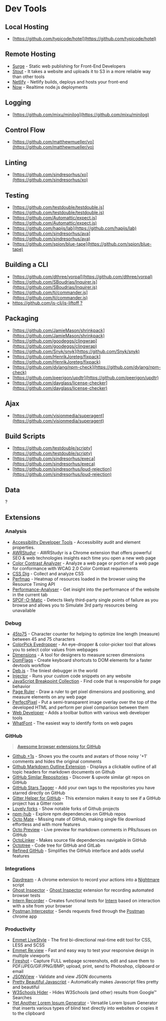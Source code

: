 # Dev Tools

## Local Hosting

*   [https://github.com/typicode/hotel](https://github.com/typicode/hotel)

## Remote Hosting

*   [Surge](https://surge.sh/) - Static web publishing for Front-End Developers
*   [Stout](http://stout.is/) - It takes a website and uploads it to S3 in a more reliable way than other tools
*   [Netlify](http://stout.is/) - Netlify builds, deploys and hosts your front-end
*   [Now](https://zeit.co/now) - Realtime node.js deployments

## Logging

*   [https://github.com/mixu/minilog](https://github.com/mixu/minilog)

## Control Flow

*   [https://github.com/matthewmueller/vo](https://github.com/matthewmueller/vo)

## Linting

*   [https://github.com/sindresorhus/xo](https://github.com/sindresorhus/xo)

## Testing

*   [https://github.com/testdouble/testdouble.js](https://github.com/testdouble/testdouble.js)
*   [https://github.com/Automattic/expect.js](https://github.com/Automattic/expect.js)
*   [https://github.com/hapijs/lab](https://github.com/hapijs/lab)
*   [https://github.com/sindresorhus/ava](https://github.com/sindresorhus/ava)
*   [https://github.com/spion/blue-tape](https://github.com/spion/blue-tape)

## Building a CLI

*   [https://github.com/dthree/vorpal](https://github.com/dthree/vorpal)
*   [https://github.com/SBoudrias/Inquirer.js](https://github.com/SBoudrias/Inquirer.js)
*   [https://github.com/tj/commander.js](https://github.com/tj/commander.js)
*   [https://github.com/js-cli/js-liftoff ?](https://github.com/js-cli/js-liftoff)

## Packaging

*   [https://github.com/JamieMason/shrinkpack](https://github.com/JamieMason/shrinkpack)
*   [https://github.com/goodeggs/clingwrap](https://github.com/goodeggs/clingwrap)
*   [https://github.com/Snyk/snyk](https://github.com/Snyk/snyk)
*   [https://github.com/HenrikJoreteg/fixpack](https://github.com/HenrikJoreteg/fixpack)
*   [https://github.com/dylang/npm-check](https://github.com/dylang/npm-check)
*   [https://github.com/peerigon/updtr](https://github.com/peerigon/updtr)
*   [https://github.com/davglass/license-checker](https://github.com/davglass/license-checker)

## Ajax

*   [https://github.com/visionmedia/superagent](https://github.com/visionmedia/superagent)

## Build Scripts

*   [https://github.com/testdouble/scripty](https://github.com/testdouble/scripty)
*   [https://github.com/sindresorhus/execa](https://github.com/sindresorhus/execa)
*   [https://github.com/sindresorhus/loud-rejection](https://github.com/sindresorhus/loud-rejection)

## Data

?

## Extensions

### Analysis

*   [Accessibility Developer Tools](https://chrome.google.com/webstore/detail/accessibility-developer-t/fpkknkljclfencbdbgkenhalefipecmb) - Accessibility audit and element properties.
*   [AWRStudyr](https://chrome.google.com/webstore/detail/awrstudyr/mbkehkfjhncahcaggkncdaacfnikmoid) - AWRStudyr is a Chrome extension that offers powerful SEO & web technologies insights each time you open a new web page
*   [Color Contrast Analyzer](https://chrome.google.com/webstore/detail/color-contrast-analyzer/dagdlcijhfbmgkjokkjicnnfimlebcll) - Analyze a web page or portion of a web page for conformance with WCAG 2.0 Color Contrast requirements
*   [CSS Dig](https://chrome.google.com/webstore/detail/css-dig/lpnhmlhomomelfkcjnkcacofhmggjmco) - Collect and analyze CSS
*   [Perfmap](https://chrome.google.com/webstore/detail/perfmap/hgpnhiajcdppfbogcpfdgcceepgkhdmk) - Heatmap of resources loaded in the browser using the Resource Timing API
*   [Performance-Analyser](https://chrome.google.com/webstore/detail/performance-analyser/djgfmlohefpomchfabngccpbaflcahjf) - Get insight into the performance of the website in the current tab
*   [SPOF-O-Matic](https://chrome.google.com/webstore/detail/spof-o-matic/plikhggfbplemddobondkeogomgoodeg) - Detects likely third-party single points of failure as you browse and allows you to Simulate 3rd party resources being unavailable

### Debug

*   [45to75](https://chrome.google.com/webstore/detail/45to75/efmppndinjbljeellfdkpghgblenbcdd) - Character counter for helping to optimize line length (measure) between 45 and 75 characters
*   [ColorPick Eyedropper](https://chrome.google.com/webstore/detail/colorpick-eyedropper/ohcpnigalekghcmgcdcenkpelffpdolg) - An eye-dropper & color-picker tool that allows you to select color values from webpages
*   [Dimensions](https://chrome.google.com/webstore/detail/dimensions/baocaagndhipibgklemoalmkljaimfdj) - A tool for designers to measure screen dimensions
*   [DomFlags](https://chrome.google.com/webstore/detail/domflags/nindoglnpjcjoaheijieagogboabafkc) - Create keyboard shortcuts to DOM elements for a faster devtools workflow
*   [Deb.js](https://chrome.google.com/webstore/detail/debjs/egmeoknjmgikkkcdicmajkbkmkcmbiah) - The tiniest debugger in the world
*   [Injector](https://chrome.google.com/webstore/detail/injector/bfdonckegflhbiamlmidciapolfccmmb) - Runs your custom code snippets on any website
*   [JavaScript Breakpoint Collection](https://chrome.google.com/webstore/detail/javascript-breakpoint-col/kgpjjblahlmjlfljfpcneapmeblichbp) - Find code that is responsible for page behavior
*   [Page Ruler](https://chrome.google.com/webstore/detail/page-ruler/jlpkojjdgbllmedoapgfodplfhcbnbpn) - Draw a ruler to get pixel dimensions and positioning, and measure elements on any web page
*   [PerfectPixel](https://chrome.google.com/webstore/detail/perfectpixel-by-welldonec/dkaagdgjmgdmbnecmcefdhjekcoceebi) -  Put a semi-transparent image overlay over the top of the developed HTML and perform per pixel comparison between them
*   [Web Developer](https://chrome.google.com/webstore/detail/web-developer/bfbameneiokkgbdmiekhjnmfkcnldhhm) - Adds a toolbar button with various web developer tools
*   [WhatFont](https://chrome.google.com/webstore/detail/whatfont/jabopobgcpjmedljpbcaablpmlmfcogm/related) - The easiest way to identify fonts on web pages

### GitHub

> [Awesome browser extensions for GitHub](https://github.com/stefanbuck/awesome-browser-extensions-for-github)

*   [Github +1s](https://chrome.google.com/webstore/detail/github-%201s/lddfkkebajnpiicnpfamebilmhamkeme) - Shows you the counts and avatars of those noisy '+1' comments and hides the original comments
*   [Github Markdown Outline Extension](https://chrome.google.com/webstore/detail/github-markdown-outline-e/gccinjjdbfdkkkebfbeipopijjfohfgj) - Displays a clickable outline of all topic headers for markdown documents on Github
*   [GitHub Similar Repositories](https://chrome.google.com/webstore/detail/github-similar-repositori/ilohmipmgoellpajalkccofkgdheomfh) - Discover & upvote similar git repos on GitHub
*   [GitHub Stars Tagger](https://chrome.google.com/webstore/detail/github-stars-tagger/aaihhjepepgajmehjdmfkofegfddcabc) - Add your own tags to the repositories you have starred directly on GitHub
*   [Gitter Helper for GitHub](https://chrome.google.com/webstore/detail/gitter-helper-for-github/apahfabdianobklhejoojcpmoegaolpi) - This extension makes it easy to see if a GitHub project has a Gitter room
*   [Lovely forks](https://chrome.google.com/webstore/detail/lovely-forks/ialbpcipalajnakfondkflpkagbkdoib) - Show notable forks of Github projects
*   [npm-hub](https://chrome.google.com/webstore/detail/npm-hub/kbbbjimdjbjclaebffknlabpogocablj) - Explore npm dependencies on GitHub repos
*   [Octo Mate](https://chrome.google.com/webstore/detail/octo-mate/baggcehellihkglakjnmnhpnjmkbmpkf/related) - Missing mate of GitHub, making single file download effortless and with more features
*   [Octo Preview](https://chrome.google.com/webstore/detail/octo-preview/elomekmlfonmdhmpmdfldcjgdoacjcba) - Live preview for markdown comments in PRs/Issues on GitHub
*   [OctoLinker](https://chrome.google.com/webstore/detail/octolinker/jlmafbaeoofdegohdhinkhilhclaklkp) - Makes source file dependencies navigable in GitHub 
*   [Octotree](https://chrome.google.com/webstore/detail/octotree/bkhaagjahfmjljalopjnoealnfndnagc) - Code tree for GitHub and GitLab
*   [Refined GitHub](https://chrome.google.com/webstore/detail/refined-github/hlepfoohegkhhmjieoechaddaejaokhf) - Simplifies the GitHub interface and adds useful features

### Integrations

*   [Daydream](https://chrome.google.com/webstore/detail/daydream/oajnmbophdhdobfpalhkfgahchpcoali) - A chrome extension to record your actions into a [Nightmare](http://www.nightmarejs.org/) script
*   [Ghost Inspector](https://chrome.google.com/webstore/detail/ghost-inspector-automated/aicdiabnghjnejfempeinmnphllefehc) - [Ghost Inspector](https://app.ghostinspector.com/) extension for recording automated browser tests
*   [Intern Recorder](https://chrome.google.com/webstore/detail/intern-recorder/oalhlikaceknjlnmoombecafnmhbbgna) - Creates functional tests for [Intern](https://theintern.github.io/intern/#what-is-intern) based on interaction with a site from your browser
*   [Postman Interceptor](https://chrome.google.com/webstore/detail/postman-interceptor/aicmkgpgakddgnaphhhpliifpcfhicfo) - Sends requests fired through the [Postman](https://www.getpostman.com/) chrome app

### Productivity

*   [Emmet LiveStyle](https://chrome.google.com/webstore/detail/emmet-livestyle/diebikgmpmeppiilkaijjbdgciafajmg) - The first bi-directional real-time edit tool for CSS, LESS and SCSS
*   [Emmet Re:view](https://chrome.google.com/webstore/detail/emmet-review/epejoicbhllgiimigokgjdoijnpaphdp) - Fast and easy way to test your responsive design in multiple viewports
*   [Fireshot](https://chrome.google.com/webstore/detail/capture-webpage-screensho/mcbpblocgmgfnpjjppndjkmgjaogfceg) - Capture FULL webpage screenshots, edit and save them to PDF/JPEG/GIF/PNG/BMP; upload, print, send to Photoshop, clipboard or email
*   [JSONView](https://chrome.google.com/webstore/detail/jsonview/chklaanhfefbnpoihckbnefhakgolnmc) - Validate and view JSON documents
*   [Pretty Beautiful Javascript](https://chrome.google.com/webstore/detail/pretty-beautiful-javascri/piekbefgpgdecckjcpffhnacjflfoddg) - Automatically makes Javascript files pretty and beautiful
*   [W3Schools Hider](https://chrome.google.com/webstore/detail/w3schools-hider/igiahejkpbnbnekdaefddmdceocmjpll) - Hides W3Schools (and other) results from Google™ Searches
*   [Yet Another Lorem Ipsum Generator](https://chrome.google.com/webstore/detail/yet-another-lorem-ipsum-g/jffcmkkfbampimhpimhofhhkanhflfce) - Versatile Lorem Ipsum Generator that inserts various types of blind text directly into websites or copies it to the clipboard
